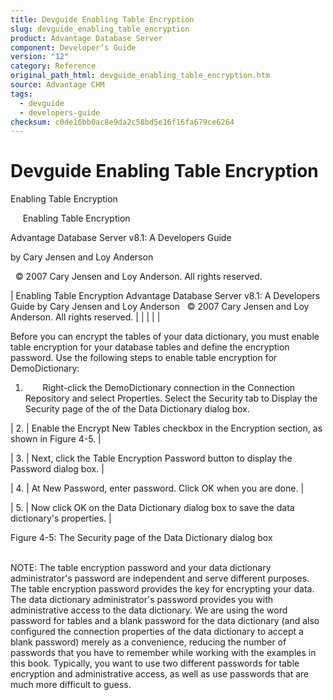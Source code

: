 ```yaml
---
title: Devguide Enabling Table Encryption
slug: devguide_enabling_table_encryption
product: Advantage Database Server
component: Developer’s Guide
version: "12"
category: Reference
original_path_html: devguide_enabling_table_encryption.htm
source: Advantage CHM
tags:
  - devguide
  - developers-guide
checksum: c0de16bb0ac8e9da2c58bd5e16f16fa679ce6264
---
```


# Devguide Enabling Table Encryption

Enabling Table Encryption

     Enabling Table Encryption

Advantage Database Server v8.1: A Developers Guide

by Cary Jensen and Loy Anderson

  © 2007 Cary Jensen and Loy Anderson. All rights reserved.

| Enabling Table Encryption  Advantage Database Server v8.1: A Developers Guide  by Cary Jensen and Loy Anderson    © 2007 Cary Jensen and Loy Anderson. All rights reserved. |  |  |  |  |

Before you can encrypt the tables of your data dictionary, you must enable table encryption for your database tables and define the encryption password. Use the following steps to enable table encryption for DemoDictionary:

1.        Right-click the DemoDictionary connection in the Connection Repository and select Properties. Select the Security tab to Display the Security page of the of the Data Dictionary dialog box.

| 2. | Enable the Encrypt New Tables checkbox in the Encryption section, as shown in Figure 4-5. |

| 3. | Next, click the Table Encryption Password button to display the Password dialog box. |

| 4. | At New Password, enter password. Click OK when you are done. |

| 5. | Now click OK on the Data Dictionary dialog box to save the data dictionary's properties. |

Figure 4-5: The Security page of the Data Dictionary dialog box

   
NOTE: The table encryption password and your data dictionary administrator's password are independent and serve different purposes. The table encryption password provides the key for encrypting your data. The data dictionary administrator's password provides you with administrative access to the data dictionary. We are using the word password for tables and a blank password for the data dictionary (and also configured the connection properties of the data dictionary to accept a blank password) merely as a convenience, reducing the number of passwords that you have to remember while working with the examples in this book. Typically, you want to use two different passwords for table encryption and administrative access, as well as use passwords that are much more difficult to guess.
